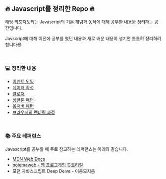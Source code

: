 ## 🔥 Javascript를 정리한 Repo 🔥
해당 리포지토리는 Javascript의 기본 개념과 동작에 대해 공부한 내용을 정리하는 공간입니다.

Javscript에 대해 이전에 공부를 했던 내용과 새로 배운 내용이 생기면 틈틈히 정리하려 합니다😎

<br>

### 💻 정리한 내용
- [이벤트 위임](./eventDelegation.md)
- [데이터 속성](./dataAttribute.md)
- [클로저](./closure.md)
- [싱글톤 패턴](./designPatternSingleton.md)
- [옵저버 패턴](./designPatternObserver.md)
- [브라우저의 렌더링 과정](./browserRendering.md)

<br>

### 📚 주요 레퍼런스
Javascript를 공부할 때 주로 참고하는 레퍼런스는 아래와 같습니다.

- [MDN Web Docs](https://developer.mozilla.org/en-US/)
- [poiemaweb - 웹 프로그래밍 튜토리얼](https://poiemaweb.com)
- 모던 자바스크립트 Deep Deive - 이웅모지음